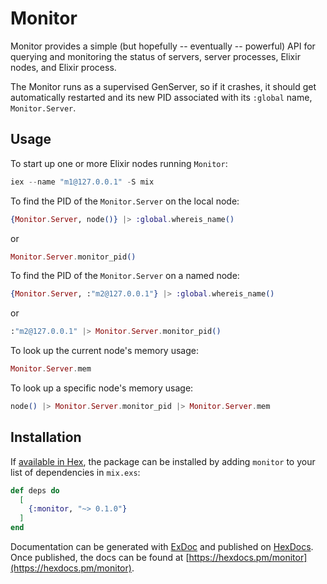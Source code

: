 # Monitor

Monitor provides a simple (but hopefully -- eventually -- powerful) API
for querying and monitoring the status of servers, server processes,
Elixir nodes, and Elixir process.

The Monitor runs as a supervised GenServer, so if it crashes, it should
get automatically restarted and its new PID associated with its `:global`
name, `Monitor.Server`.

## Usage

To start up one or more Elixir nodes running `Monitor`:

```elixir
iex --name "m1@127.0.0.1" -S mix
```

To find the PID of the `Monitor.Server` on the local node:

```elixir
{Monitor.Server, node()} |> :global.whereis_name()
```

or

```elixir
Monitor.Server.monitor_pid()
```

To find the PID of the `Monitor.Server` on a named node:

```elixir
{Monitor.Server, :"m2@127.0.0.1"} |> :global.whereis_name()
```

or

```elixir
:"m2@127.0.0.1" |> Monitor.Server.monitor_pid()
```

To look up the current node's memory usage:

```elixir
Monitor.Server.mem
```

To look up a specific node's memory usage:

```elixir
node() |> Monitor.Server.monitor_pid |> Monitor.Server.mem
```

## Installation

If [available in Hex](https://hex.pm/docs/publish), the package can be installed
by adding `monitor` to your list of dependencies in `mix.exs`:

```elixir
def deps do
  [
    {:monitor, "~> 0.1.0"}
  ]
end
```

Documentation can be generated with [ExDoc](https://github.com/elixir-lang/ex_doc)
and published on [HexDocs](https://hexdocs.pm). Once published, the docs can
be found at [https://hexdocs.pm/monitor](https://hexdocs.pm/monitor).

